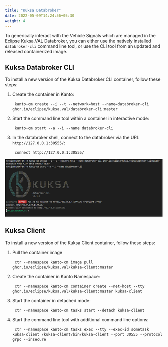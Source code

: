 ```yaml
---
title: "Kuksa Databroker"
date: 2022-05-09T14:24:56+05:30
weight: 4
---
```


To generically interact with the Vehicle Signals which are managed in the Eclipse Kuksa.VAL Databroker,
you can either use the natively installed `databroker-cli` command line tool, or use the CLI tool from an updated and released containerized image.

## Kuksa Databroker CLI

To install a new version of the Kuksa Databroker CLI container, follow these steps:

1. Create the container in Kanto:

        kanto-cm create --i --t --network=host --name=databroker-cli ghcr.io/eclipse/kuksa.val/databroker-cli:master

2. Start the command line tool within a container in interactive mode:

        kanto-cm start --a --i --name databroker-cli

3. In the databroker shell, connect to the databroker via the URL `http://127.0.0.1:30555/`:

        connect http://127.0.0.1:30555/

![Kuksa Databroker CLI Container](kuksa-databroker-cli.png)

## Kuksa Client

To install a new version of the Kuksa Client container, follow these steps:

1. Pull the container image

        ctr --namespace kanto-cm image pull ghcr.io/eclipse/kuksa.val/kuksa-client:master

2. Create the container in Kanto Namespace:

        ctr --namespace kanto-cm container create --net-host --tty ghcr.io/eclipse/kuksa.val/kuksa-client:master kuksa-client

3. Start the container in detached mode:

        ctr --namespace kanto-cm tasks start --detach kuksa-client

4. Start the command line tool with additional command line options:

        ctr --namespace kanto-cm tasks exec --tty --exec-id sometask kuksa-client /kuksa-client/bin/kuksa-client --port 30555 --protocol grpc --insecure
